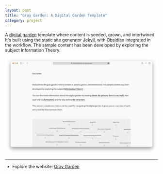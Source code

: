 ```yaml
---
layout: post
title: "Gray Garden: A Digital Garden Template"
category: project
---
```


A [digital garden](https://maggieappleton.com/garden-history) template where content is seeded, grown, and intertwined. It's built using the static site generator [Jekyll](https://jekyllrb.com/docs/), with [Obsidian](https://obsidian.md/) integrated in the workflow. The sample content has been developed by exploring the subject Information Theory.

<div class="text-above-footnotes-below"><img href="https://rebecca-rui-gray-garden.netlify.app/" src="/assets/media/gray_garden.png"></div>

---

<ul class=credits>
  <li>Explore the website: <a target="_blank" rel="noreferrer noopener" href="https://rebecca-rui-gray-garden.netlify.app/">Gray Garden</a></li>
</ul>
